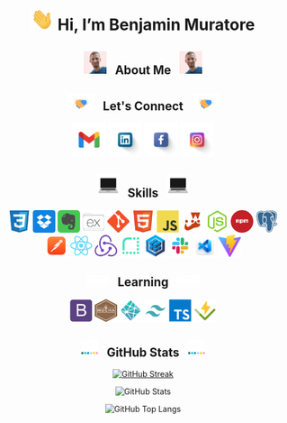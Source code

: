 <div align="center">

<h1> <img src="https://github.com/BenjaMura/BenjaMura/blob/main/images/Wave.gif" alt="Wave" height="40" width="40" title="Wave" /> Hi, I’m Benjamin Muratore</h1>

<h2> <img src="https://github.com/BenjaMura/BenjaMura/blob/main/images/BenjaMura.jpg" alt="BenjaMura" width="40" /> &nbsp About Me &nbsp <img src="https://github.com/BenjaMura/BenjaMura/blob/main/images/BenjaMura.jpg" alt="BenjaMura" width="40"/> </h2>

<h2> <img src="https://github.com/BenjaMura/BenjaMura/blob/main/images/Handshake.gif" alt="Handshake" height="30" width="50"/> &nbsp Let's Connect &nbsp <img src="https://github.com/BenjaMura/BenjaMura/blob/main/images/Handshake.gif" alt="Handshake" height="30" width="50"/> </h2>

<a href="mailto:benjaminmuratore1@gmail.com" target="blank"><img src="https://github.com/BenjaMura/BenjaMura/blob/main/images/Gmail.png" alt="Gmail" height="60" width="60" title="Gmail" /></a>
<a href="https://www.linkedin.com/in/benjamín-muratore-8a5928192/" target="blank"><img src="https://github.com/BenjaMura/BenjaMura/blob/main/images/Linkedin.png" alt="Linkedin" height="60" width="60" title="Linkedin" /></a>
<a href="https://www.facebook.com/benjamin.muratore" target="blank"><img src="https://github.com/BenjaMura/BenjaMura/blob/main/images/Facebook.png" alt="Facebook" height="60" width="60" title="Facebook" /></a>
<a href="https://www.instagram.com/benjaminmuratore/" target="blank"><img src="https://github.com/BenjaMura/BenjaMura/blob/main/images/Instagram.png" alt="Instagram" height="60" width="60" title="Instagram" /></a>

<h2> <img src="https://github.com/BenjaMura/BenjaMura/blob/main/images/Skills.webp" alt="Skills" width="40"> &nbsp Skills &nbsp <img src="https://github.com/BenjaMura/BenjaMura/blob/main/images/Skills.webp" alt="Skills" width="40"> </h2>

<img src="https://github.com/BenjaMura/BenjaMura/blob/main/images/Css.png" alt="CSS" title="CSS" height="40" width="40">
<img src="https://github.com/BenjaMura/BenjaMura/blob/main/images/Dropbox.png" alt="Dropbox" title="Dropbox" height="40" width="40">
<img src="https://github.com/BenjaMura/BenjaMura/blob/main/images/Evernote.png" alt="Evernote" title="Evernote" height="40" width="40">
<img src="https://github.com/BenjaMura/BenjaMura/blob/main/images/Express.png" alt="Express" title="Express" height="40" width="40">
<img src="https://github.com/BenjaMura/BenjaMura/blob/main/images/Git.png" alt="Git" title="Git" height="40" width="40">
<img src="https://github.com/BenjaMura/BenjaMura/blob/main/images/Html.png" alt="HTML" title="HTML" height="40" width="40">
<img src="https://github.com/BenjaMura/BenjaMura/blob/main/images/Javascript.png" alt="Javascript" title="Javascript" height="40" width="40">
<img src="https://github.com/BenjaMura/BenjaMura/blob/main/images/Jest.png" alt="Jest" title="Jest" height="40" width="40">
<img src="https://github.com/BenjaMura/BenjaMura/blob/main/images/Nodejs.png" alt="Nodejs" title="Nodejs" height="40" width="40">
<img src="https://github.com/BenjaMura/BenjaMura/blob/main/images/Npm.png" alt="Npm" title="Npm" height="40" width="40">
<img src="https://github.com/BenjaMura/BenjaMura/blob/main/images/Postgresql.png" alt="Postgresql" title="PostgreSQL" height="40" width="40">
<img src="https://github.com/BenjaMura/BenjaMura/blob/main/images/Postman.png" alt="Postman" title="Postman" height="40" width="40">
<img src="https://github.com/BenjaMura/BenjaMura/blob/main/images/React.png" alt="React" title="React" height="40" width="40">
<img src="https://github.com/BenjaMura/BenjaMura/blob/main/images/Redux.png" alt="Redux" title="Redux" height="40" width="40">
<img src="https://github.com/BenjaMura/BenjaMura/blob/main/images/Render.png" alt="Render" title="Render" height="40" width="40">
<img src="https://github.com/BenjaMura/BenjaMura/blob/main/images/Sequelize.png" alt="Sequelize" title="Sequelize" height="40" width="40">
<img src="https://github.com/BenjaMura/BenjaMura/blob/main/images/Slack.png" alt="Slack" title="Slack" height="40" width="40">
<img src="https://github.com/BenjaMura/BenjaMura/blob/main/images/VisualStudioCode.png" alt="VSCode" title="VSCode" height="40" width="40">
<img src="https://github.com/BenjaMura/BenjaMura/blob/main/images/Vite.png" alt="Vite" title="Vite" height="40" width="40">

<h2> <img src="https://github.com/BenjaMura/BenjaMura/blob/main/images/Loading.gif" alt="Loading" width="40"> &nbsp Learning &nbsp <img src="https://github.com/BenjaMura/BenjaMura/blob/main/images/Loading.gif" alt="Loading" width="40"> </h2>

<img src="https://github.com/BenjaMura/BenjaMura/blob/main/images/Bootstrap.png" alt="Bootstrap" title="Bootstrap" height="40" width="40">
<img src="https://github.com/BenjaMura/BenjaMura/blob/main/images/Mocha.png" alt="Mocha" title="Mocha" height="40" width="40">
<img src="https://github.com/BenjaMura/BenjaMura/blob/main/images/Netlify.png" alt="Netlify" title="Netlify" height="40" width="40">
<img src="https://github.com/BenjaMura/BenjaMura/blob/main/images/Tailwind.png" alt="Tailwind" title="Tailwind" height="40" width="40">
<img src="https://github.com/BenjaMura/BenjaMura/blob/main/images/Typescript.png" alt="Typescript" title="Typescript" height="40" width="40">
<img src="https://github.com/BenjaMura/BenjaMura/blob/main/images/Vitest.png" alt="Vitest" title="Vitest" height="40" width="40">

<h2> <img src="https://github.com/BenjaMura/BenjaMura/blob/main/images/Bars.webp" alt="Bars" width="30"> &nbsp GitHub Stats &nbsp <img src="https://github.com/BenjaMura/BenjaMura/blob/main/images/Bars.webp" alt="Bars" width="30"> </h2>

[![GitHub Streak](https://streak-stats.demolab.com?user=BenjaMura&theme=ambient-gradient&hide_border=true&currStreakNum=yellow&border_radius=20&ring=gold&fire=orange&currStreakLabel=gold&card_width=700)](https://git.io/streak-stats)

![GitHub Stats](https://github-readme-stats.vercel.app/api?username=BenjaMura&show_icons=true&border_radius=20&hide_border=true&hide_title=true&card_width=300&theme=one_dark_pro)

![GitHub Top Langs](https://github-readme-stats.vercel.app/api/top-langs/?username=BenjaMura&border_radius=20&hide_border=true&card_width=300&layout=compact&theme=one_dark_pro)

</div>